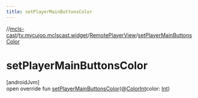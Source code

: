 ```yaml
---
title: setPlayerMainButtonsColor
---
```

//[mcls-cast](../../../index.html)/[tv.mycujoo.mclscast.widget](../index.html)/[RemotePlayerView](index.html)/[setPlayerMainButtonsColor](set-player-main-buttons-color.html)



# setPlayerMainButtonsColor



[androidJvm]\
open override fun [setPlayerMainButtonsColor](set-player-main-buttons-color.html)(@[ColorInt](https://developer.android.com/reference/kotlin/androidx/annotation/ColorInt.html)color: [Int](https://kotlinlang.org/api/latest/jvm/stdlib/kotlin/-int/index.html))




